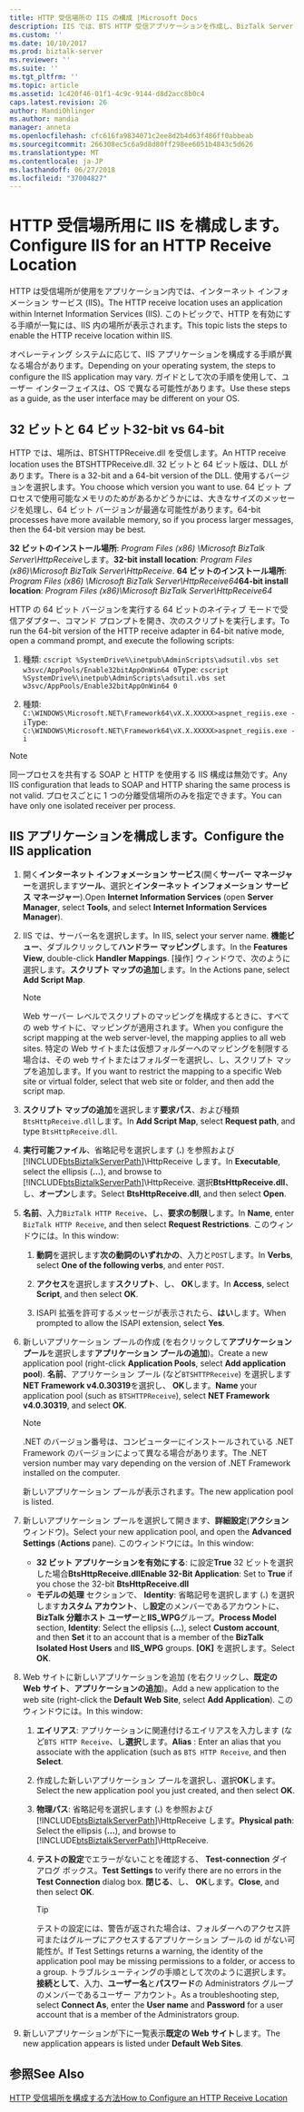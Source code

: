 ```yaml
---
title: HTTP 受信場所の IIS の構成 |Microsoft Docs
description: IIS では、BTS HTTP 受信アプリケーションを作成し、BizTalk Server でのアプリケーション プールの設定のテスト
ms.custom: ''
ms.date: 10/10/2017
ms.prod: biztalk-server
ms.reviewer: ''
ms.suite: ''
ms.tgt_pltfrm: ''
ms.topic: article
ms.assetid: 1c420f46-01f1-4c9c-9144-d8d2acc8b0c4
caps.latest.revision: 26
author: MandiOhlinger
ms.author: mandia
manager: anneta
ms.openlocfilehash: cfc616fa9834071c2ee8d2b4d63f486ff0abbeab
ms.sourcegitcommit: 266308ec5c6a9d8d80ff298ee6051b4843c5d626
ms.translationtype: MT
ms.contentlocale: ja-JP
ms.lasthandoff: 06/27/2018
ms.locfileid: "37004827"
---
```

# <a name="configure-iis-for-an-http-receive-location"></a><span data-ttu-id="b633a-103">HTTP 受信場所用に IIS を構成します。</span><span class="sxs-lookup"><span data-stu-id="b633a-103">Configure IIS for an HTTP Receive Location</span></span>
<span data-ttu-id="b633a-104">HTTP は受信場所が使用をアプリケーション内では、インターネット インフォメーション サービス (IIS)。</span><span class="sxs-lookup"><span data-stu-id="b633a-104">The HTTP receive location uses an application within Internet Information Services (IIS).</span></span> <span data-ttu-id="b633a-105">このトピックで、HTTP を有効にする手順が一覧には、IIS 内の場所が表示されます。</span><span class="sxs-lookup"><span data-stu-id="b633a-105">This topic lists the steps to enable the HTTP receive location within IIS.</span></span> 

<span data-ttu-id="b633a-106">オペレーティング システムに応じて、IIS アプリケーションを構成する手順が異なる場合があります。</span><span class="sxs-lookup"><span data-stu-id="b633a-106">Depending on your operating system, the steps to configure the IIS application may vary.</span></span> <span data-ttu-id="b633a-107">ガイドとして次の手順を使用して、ユーザー インターフェイスは、OS で異なる可能性があります。</span><span class="sxs-lookup"><span data-stu-id="b633a-107">Use these steps as a guide, as the user interface may be different on your OS.</span></span>
  
## <a name="32-bit-vs-64-bit"></a><span data-ttu-id="b633a-108">32 ビットと 64 ビット</span><span class="sxs-lookup"><span data-stu-id="b633a-108">32-bit vs 64-bit</span></span>

<span data-ttu-id="b633a-109">HTTP では、場所は、BTSHTTPReceive.dll を受信します。</span><span class="sxs-lookup"><span data-stu-id="b633a-109">An HTTP receive location uses the BTSHTTPReceive.dll.</span></span> <span data-ttu-id="b633a-110">32 ビットと 64 ビット版は、DLL があります。</span><span class="sxs-lookup"><span data-stu-id="b633a-110">There is a 32-bit and a 64-bit version of the DLL.</span></span> <span data-ttu-id="b633a-111">使用するバージョンを選択します。</span><span class="sxs-lookup"><span data-stu-id="b633a-111">You choose which version you want to use.</span></span> <span data-ttu-id="b633a-112">64 ビット プロセスで使用可能なメモリのためがあるかどうかには、大きなサイズのメッセージを処理し、64 ビット バージョンが最適な可能性があります。</span><span class="sxs-lookup"><span data-stu-id="b633a-112">64-bit processes have more available memory, so if you process larger messages, then the 64-bit version may be best.</span></span> 

<span data-ttu-id="b633a-113">**32 ビットのインストール場所**: *Program Files (x86) \Microsoft BizTalk Server\HttpReceive*します。</span><span class="sxs-lookup"><span data-stu-id="b633a-113">**32-bit install location**: *Program Files (x86)\Microsoft BizTalk Server\HttpReceive*.</span></span>
<span data-ttu-id="b633a-114">**64 ビットのインストール場所**: *Program Files (x86) \Microsoft BizTalk Server\HttpReceive64*</span><span class="sxs-lookup"><span data-stu-id="b633a-114">**64-bit install location**: *Program Files (x86)\Microsoft BizTalk Server\HttpReceive64*</span></span>

<span data-ttu-id="b633a-115">HTTP の 64 ビット バージョンを実行する 64 ビットのネイティブ モードで受信アダプター、コマンド プロンプトを開き、次のスクリプトを実行します。</span><span class="sxs-lookup"><span data-stu-id="b633a-115">To run the 64-bit version of the HTTP receive adapter in 64-bit native mode,  open a command prompt, and execute the following scripts:</span></span>  

1. <span data-ttu-id="b633a-116">種類: `cscript %SystemDrive%\inetpub\AdminScripts\adsutil.vbs set w3svc/AppPools/Enable32bitAppOnWin64 0`</span><span class="sxs-lookup"><span data-stu-id="b633a-116">Type: `cscript %SystemDrive%\inetpub\AdminScripts\adsutil.vbs set w3svc/AppPools/Enable32bitAppOnWin64 0`</span></span>  

2. <span data-ttu-id="b633a-117">種類: `C:\WINDOWS\Microsoft.NET\Framework64\vX.X.XXXXX>aspnet_regiis.exe -i`</span><span class="sxs-lookup"><span data-stu-id="b633a-117">Type: `C:\WINDOWS\Microsoft.NET\Framework64\vX.X.XXXXX>aspnet_regiis.exe -i`</span></span>  
  
> [!NOTE]
>  <span data-ttu-id="b633a-118">同一プロセスを共有する SOAP と HTTP を使用する IIS 構成は無効です。</span><span class="sxs-lookup"><span data-stu-id="b633a-118">Any IIS configuration that leads to SOAP and HTTP sharing the same process is not valid.</span></span> <span data-ttu-id="b633a-119">プロセスごとに 1 つの分離受信場所のみを指定できます。</span><span class="sxs-lookup"><span data-stu-id="b633a-119">You can have only one isolated receiver per process.</span></span>  
  
##  <a name="configure-the-iis-application"></a><span data-ttu-id="b633a-120">IIS アプリケーションを構成します。</span><span class="sxs-lookup"><span data-stu-id="b633a-120">Configure the IIS application</span></span>
  
1. <span data-ttu-id="b633a-121">開く**インターネット インフォメーション サービス**(開く**サーバー マネージャー**を選択します**ツール**、選択と**インターネット インフォメーション サービス マネージャー**).</span><span class="sxs-lookup"><span data-stu-id="b633a-121">Open **Internet Information Services** (open **Server Manager**, select **Tools**, and select **Internet Information Services Manager**).</span></span> 
  
2. <span data-ttu-id="b633a-122">IIS では、サーバー名を選択します。</span><span class="sxs-lookup"><span data-stu-id="b633a-122">In IIS, select your server name.</span></span> <span data-ttu-id="b633a-123">**機能ビュー**、ダブルクリックして**ハンドラー マッピング**します。</span><span class="sxs-lookup"><span data-stu-id="b633a-123">In the **Features View**, double-click **Handler Mappings**.</span></span> <span data-ttu-id="b633a-124">[操作] ウィンドウで、次のように選択します。**スクリプト マップの追加**します。</span><span class="sxs-lookup"><span data-stu-id="b633a-124">In the Actions pane, select **Add Script Map**.</span></span>  
  
   > [!NOTE]
   >  <span data-ttu-id="b633a-125">Web サーバー レベルでスクリプトのマッピングを構成するときに、すべての web サイトに、マッピングが適用されます。</span><span class="sxs-lookup"><span data-stu-id="b633a-125">When you configure the script mapping at the web server-level, the mapping applies to all web sites.</span></span> <span data-ttu-id="b633a-126">特定の Web サイトまたは仮想フォルダーへのマッピングを制限する場合は、その web サイトまたはフォルダーを選択し、し、スクリプト マップを追加します。</span><span class="sxs-lookup"><span data-stu-id="b633a-126">If you want to restrict the mapping to a specific Web site or virtual folder, select that web site or folder, and then add the script map.</span></span>  
  
3. <span data-ttu-id="b633a-127">**スクリプト マップの追加**を選択します**要求パス**、および種類`BtsHttpReceive.dll`します。</span><span class="sxs-lookup"><span data-stu-id="b633a-127">In **Add Script Map**, select **Request path**, and type `BtsHttpReceive.dll`.</span></span>  
  
4. <span data-ttu-id="b633a-128">**実行可能ファイル**、省略記号を選択します (**.**) を参照および[!INCLUDE[btsBiztalkServerPath](../includes/btsbiztalkserverpath-md.md)]\HttpReceive します。</span><span class="sxs-lookup"><span data-stu-id="b633a-128">In **Executable**, select the ellipsis (**…**), and browse to [!INCLUDE[btsBiztalkServerPath](../includes/btsbiztalkserverpath-md.md)]\HttpReceive.</span></span> <span data-ttu-id="b633a-129">選択**BtsHttpReceive.dll**、し、**オープン**します。</span><span class="sxs-lookup"><span data-stu-id="b633a-129">Select **BtsHttpReceive.dll**, and then select **Open**.</span></span>  
  
5. <span data-ttu-id="b633a-130">**名前**、入力`BizTalk HTTP Receive`、し、**要求の制限**します。</span><span class="sxs-lookup"><span data-stu-id="b633a-130">In **Name**, enter `BizTalk HTTP Receive`, and then select **Request Restrictions**.</span></span> <span data-ttu-id="b633a-131">このウィンドウには。</span><span class="sxs-lookup"><span data-stu-id="b633a-131">In this window:</span></span>
  
   1. <span data-ttu-id="b633a-132">**動詞**を選択します**次の動詞のいずれかの**、入力と`POST`します。</span><span class="sxs-lookup"><span data-stu-id="b633a-132">In **Verbs**, select **One of the following verbs**, and enter `POST`.</span></span>  
  
   2. <span data-ttu-id="b633a-133">**アクセス**を選択します**スクリプト**、し、 **OK**します。</span><span class="sxs-lookup"><span data-stu-id="b633a-133">In **Access**, select **Script**, and then select **OK**.</span></span>  
  
   3. <span data-ttu-id="b633a-134">ISAPI 拡張を許可するメッセージが表示されたら、**はい**します。</span><span class="sxs-lookup"><span data-stu-id="b633a-134">When prompted to allow the ISAPI extension, select **Yes**.</span></span>  
  
6. <span data-ttu-id="b633a-135">新しいアプリケーション プールの作成 (を右クリックして**アプリケーション プール**を選択します**アプリケーション プールの追加**)。</span><span class="sxs-lookup"><span data-stu-id="b633a-135">Create a new application pool (right-click **Application Pools**, select **Add application pool**).</span></span> <span data-ttu-id="b633a-136">**名前**、アプリケーション プール (など`BTSHTTPReceive`) を選択します**NET Framework v4.0.30319**を選択し、 **OK**します。</span><span class="sxs-lookup"><span data-stu-id="b633a-136">**Name** your application pool (such as `BTSHTTPReceive`), select **NET Framework v4.0.30319**, and select **OK**.</span></span>  
  
    > [!NOTE]
    >  <span data-ttu-id="b633a-137">.NET のバージョン番号は、コンピューターにインストールされている .NET Framework のバージョンによって異なる場合があります。</span><span class="sxs-lookup"><span data-stu-id="b633a-137">The .NET version number may vary depending on the version of .NET Framework installed on the computer.</span></span>  
  
     <span data-ttu-id="b633a-138">新しいアプリケーション プールが表示されます。</span><span class="sxs-lookup"><span data-stu-id="b633a-138">The new application pool is listed.</span></span>  
  
7. <span data-ttu-id="b633a-139">新しいアプリケーション プールを選択して開きます、**詳細設定**(**アクション**ウィンドウ)。</span><span class="sxs-lookup"><span data-stu-id="b633a-139">Select your new application pool, and open the **Advanced Settings** (**Actions** pane).</span></span> <span data-ttu-id="b633a-140">このウィンドウには。</span><span class="sxs-lookup"><span data-stu-id="b633a-140">In this window:</span></span>

    - <span data-ttu-id="b633a-141">**32 ビット アプリケーションを有効にする**: に設定**True** 32 ビットを選択した場合**BtsHttpReceive.dll**</span><span class="sxs-lookup"><span data-stu-id="b633a-141">**Enable 32-Bit Application**: Set to **True** if you chose the 32-bit **BtsHttpReceive.dll**</span></span>
    - <span data-ttu-id="b633a-142">**モデルの処理** セクションで、 **Identity**: 省略記号を選択します (**.**) を選択します**カスタム アカウント**、し**設定**のメンバーであるアカウントに、 **BizTalk 分離ホスト ユーザー**と**IIS_WPG**グループ。</span><span class="sxs-lookup"><span data-stu-id="b633a-142">**Process Model** section, **Identity**: Select the ellipsis (**…**), select **Custom account**, and then **Set** it to an account that is a member of the **BizTalk Isolated Host Users** and **IIS_WPG** groups.</span></span> <span data-ttu-id="b633a-143">**[OK]** を選択します。</span><span class="sxs-lookup"><span data-stu-id="b633a-143">Select **OK**.</span></span> 
  
8. <span data-ttu-id="b633a-144">Web サイトに新しいアプリケーションを追加 (を右クリックし、**既定の Web サイト**、**アプリケーションの追加**)。</span><span class="sxs-lookup"><span data-stu-id="b633a-144">Add a new application to the web site (right-click the **Default Web Site**, select **Add Application**).</span></span> <span data-ttu-id="b633a-145">このウィンドウには。</span><span class="sxs-lookup"><span data-stu-id="b633a-145">In this window:</span></span>
  
   1. <span data-ttu-id="b633a-146">**エイリアス**: アプリケーションに関連付けるエイリアスを入力します (など`BTS HTTP Receive`、し**選択**します。</span><span class="sxs-lookup"><span data-stu-id="b633a-146">**Alias** : Enter an alias that you associate with the application (such as `BTS HTTP Receive`, and then **Select**.</span></span>  
   2. <span data-ttu-id="b633a-147">作成した新しいアプリケーション プールを選択し、選択**OK**します。</span><span class="sxs-lookup"><span data-stu-id="b633a-147">Select the new application pool you just created, and then select **OK**.</span></span>  
   3. <span data-ttu-id="b633a-148">**物理パス**: 省略記号を選択します (**.**) を参照および[!INCLUDE[btsBiztalkServerPath](../includes/btsbiztalkserverpath-md.md)]\HttpReceive します。</span><span class="sxs-lookup"><span data-stu-id="b633a-148">**Physical path**: Select the ellipsis (**…**), and browse to [!INCLUDE[btsBiztalkServerPath](../includes/btsbiztalkserverpath-md.md)]\HttpReceive.</span></span>  
   4. <span data-ttu-id="b633a-149">**テストの設定**でエラーがないことを確認する、 **Test-connection**  ダイアログ ボックス。</span><span class="sxs-lookup"><span data-stu-id="b633a-149">**Test Settings** to verify there are no errors in the **Test Connection** dialog box.</span></span> <span data-ttu-id="b633a-150">**閉じる**、し、 **OK**します。</span><span class="sxs-lookup"><span data-stu-id="b633a-150">**Close**, and then select **OK**.</span></span>  
  
      > [!TIP]
      > <span data-ttu-id="b633a-151">テストの設定には、警告が返された場合は、フォルダーへのアクセス許可またはグループにアクセスするアプリケーション プールの id がない可能性が。</span><span class="sxs-lookup"><span data-stu-id="b633a-151">If Test Settings returns a warning, the identity of the application pool may be missing permissions to a folder, or access to a group.</span></span> <span data-ttu-id="b633a-152">トラブルシューティングの手順として次のように選択します。**接続として**、入力、**ユーザー名**と**パスワード**の Administrators グループのメンバーであるユーザー アカウント。</span><span class="sxs-lookup"><span data-stu-id="b633a-152">As a troubleshooting step, select **Connect As**, enter the **User name** and **Password** for a user account that is a member of the Administrators group.</span></span> 

9. <span data-ttu-id="b633a-153">新しいアプリケーションが下に一覧表示**既定の Web サイト**します。</span><span class="sxs-lookup"><span data-stu-id="b633a-153">The new application appears is listed under **Default Web Sites**.</span></span>  
  
## <a name="see-also"></a><span data-ttu-id="b633a-154">参照</span><span class="sxs-lookup"><span data-stu-id="b633a-154">See Also</span></span>  
 [<span data-ttu-id="b633a-155">HTTP 受信場所を構成する方法</span><span class="sxs-lookup"><span data-stu-id="b633a-155">How to Configure an HTTP Receive Location</span></span>](../core/how-to-configure-an-http-receive-location.md)

